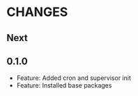 # CHANGES

## Next

## 0.1.0

- Feature: Added cron and supervisor init
- Feature: Installed base packages
